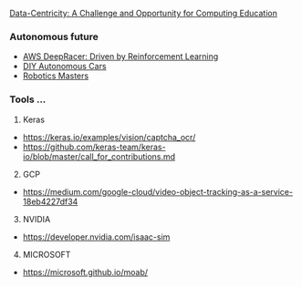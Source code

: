 
[Data-Centricity: A Challenge and Opportunity for Computing Education](https://cs.brown.edu/~sk/Publications/Papers/Published/kf-data-centric/paper.pdf)

### Autonomous future
* [AWS DeepRacer: Driven by Reinforcement Learning](https://www.aws.training/Details/eLearning?id=32143)
* [DIY Autonomous Cars](https://diyrobocars.com/)
* [Robotics Masters](https://www.roboticsmasters.co/)
  
### Tools ...

1. Keras
* https://keras.io/examples/vision/captcha_ocr/
* https://github.com/keras-team/keras-io/blob/master/call_for_contributions.md

2. GCP
* https://medium.com/google-cloud/video-object-tracking-as-a-service-18eb4227df34

3. NVIDIA
* https://developer.nvidia.com/isaac-sim

4. MICROSOFT
* https://microsoft.github.io/moab/
